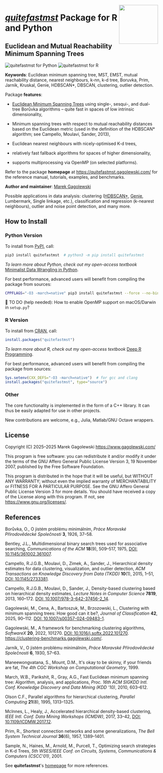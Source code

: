 <a href="https://quitefastmst.gagolewski.com"><img src="https://www.gagolewski.com/_static/img/quitefastmst.png" align="right" height="128" width="128" /></a>
# [*quitefastmst*](https://quitefastmst.gagolewski.com/) Package for R and Python

## Euclidean and Mutual Reachability Minimum Spanning Trees


![quitefastmst for Python](https://github.com/gagolews/quitefastmst/workflows/quitefastmst%20for%20Python/badge.svg)
![quitefastmst for R](https://github.com/gagolews/quitefastmst/workflows/quitefastmst%20for%20R/badge.svg)

**Keywords**: Euclidean minimum spanning tree, MST, EMST,
mutual reachability distance, nearest neighbours, k-nn, k-d tree,
Boruvka, Prim, Jarnik, Kruskal, Genie, HDBSCAN\*, DBSCAN,
clustering, outlier detection.


Package **features**:

* [Euclidean Minimum Spanning Trees](https://en.wikipedia.org/wiki/Euclidean_minimum_spanning_tree)
    using single-, sesqui-, and dual-tree Borůvka algorithms – quite fast
    in spaces of low intrinsic dimensionality,

* Minimum spanning trees with respect to mutual reachability distances based
    on the Euclidean metric (used in the definition of the HDBSCAN\* algorithm;
    see Campello, Moulavi, Sander, 2013),

* Euclidean nearest neighbours with nicely-optimised K-d trees,

* relatively fast fallback algorithms for spaces of higher dimensionality,

* supports multiprocessing via OpenMP (on selected platforms).


Refer to the package **homepage** at <https://quitefastmst.gagolewski.com/>
for the reference manual, tutorials, examples, and benchmarks.

**Author and maintainer**: [Marek Gagolewski](https://www.gagolewski.com/)


Possible applications in data analysis:
clustering ([HDBSCAN\*](https://hdbscan.readthedocs.io/en/latest/index.html),
[Genie](https://genieclust.gagolewski.com/), Lumbermark, Single linkage, etc.),
classification and regression (k-nearest neighbours),
outlier and noise point detection, and many more.



## How to Install

### Python Version

To install from [PyPI](https://pypi.org/project/quitefastmst), call:

```bash
pip3 install quitefastmst  # python3 -m pip install quitefastmst
```

*To learn more about Python, check out my open-access textbook*
[Minimalist Data Wrangling in Python](https://datawranglingpy.gagolewski.com/).



For best performance, advanced users will benefit from compiling the package
from sources:

```bash
CPPFLAGS="-O3 -march=native" pip3 install quitefastmst --force --no-binary="quitefastmst"
```

🚧 TO DO (help needed): How to enable OpenMP support on macOS/Darwin in `setup.py`?



### R Version

To install from [CRAN](https://CRAN.R-project.org/package=quitefastmst), call:

```r
install.packages("quitefastmst")
```

*To learn more about R, check out my open-access textbook*
[Deep R Programming](https://deepr.gagolewski.com/).




For best performance, advanced users will benefit from compiling the package
from sources:

```r
Sys.setenv(CXX_DEFS="-O3 -march=native")  # for gcc and clang
install.packages("quitefastmst", type="source")
```




### Other

The core functionality is implemented in the form of a C++ library.
It can thus be easily adapted for use in other projects.

New contributions are welcome, e.g., Julia, Matlab/GNU Octave wrappers.



## License

Copyright (C) 2025–2025 Marek Gagolewski <https://www.gagolewski.com/>

This program is free software: you can redistribute it and/or modify it
under the terms of the GNU Affero General Public License Version 3,
19 November 2007, published by the Free Software Foundation.

This program is distributed in the hope that it will be useful, but
WITHOUT ANY WARRANTY; without even the implied warranty of
MERCHANTABILITY or FITNESS FOR A PARTICULAR PURPOSE. See the GNU Affero
General Public License Version 3 for more details. You should have
received a copy of the License along with this program. If not, see
<https://www.gnu.org/licenses/>.



## References

Borůvka, O., O jistém problému minimálním,
*Práce Moravské Přírodovědecké Společnosti* **3**, 1926, 37–58.

Bentley, J.L., Multidimensional binary search trees used for associative
searching, *Communications of the ACM* **18**(9), 509–517, 1975,
[DOI: 10.1145/361002.361007](https://doi.org/10.1145/361002.361007).

Campello, R.J.G.B., Moulavi, D., Zimek, A., Sander, J., Hierarchical
density estimates for data clustering, visualization, and outlier detection,
*ACM Transactions on Knowledge Discovery from Data (TKDD)* **10**(1),
2015, 1–51, [DOI: 10.1145/2733381](https://doi.org/10.1145/2733381).

Campello, R.J.G.B., Moulavi, D., Sander, J.,
Density-based clustering based on hierarchical density estimates,
*Lecture Notes in Computer Science* **7819**, 2013, 160–172.
[DOI: 10.1007/978-3-642-37456-2_14](https://doi.org/10.1007/978-3-642-37456-2_14).

Gagolewski, M., Cena, A., Bartoszuk, M., Brzozowski, L.,
Clustering with minimum spanning trees: How good can it be?,
*Journal of Classification* **42**, 2025, 90–112.
[DOI: 10.1007/s00357-024-09483-1](https://doi.org/10.1007/s00357-024-09483-1).

Gagolewski, M., A framework for benchmarking clustering algorithms,
*SoftwareX* **20**, 2022, 101270.
[DOI: 10.1016/j.softx.2022.101270](https://doi.org/10.1016/j.softx.2022.101270).
<https://clustering-benchmarks.gagolewski.com/>.

Jarník, V., O jistém problému minimálním,
*Práce Moravské Přírodovědecké Společnosti* **6**, 1930, 57–63.

Maneewongvatana, S., Mount, D.M., It's okay to be skinny, if your friends
are fat, *The 4th CGC Workshop on Computational Geometry*, 1999.

March, W.B., Parikshit, R., Gray, A.G., Fast Euclidean minimum spanning
tree: Algorithm, analysis, and applications,
*Proc. 16th ACM SIGKDD Intl. Conf. Knowledge Discovery and Data Mining (KDD '10)*,
2010, 603–612.

Olson C.F., Parallel algorithms for hierarchical clustering,
*Parallel Computing* **21**(8), 1995, 1313–1325.

McInnes, L., Healy, J., Accelerated hierarchical density-based
clustering, *IEEE Intl. Conf. Data Mining Workshops (ICMDW)*, 2017, 33–42,
[DOI: 10.1109/ICDMW.2017.12](https://doi.org/10.1109/ICDMW.2017.12).

Prim, R., Shortest connection networks and some generalizations,
*The Bell System Technical Journal* **36**(6), 1957, 1389–1401.

Sample, N., Haines, M., Arnold, M., Purcell, T.,
Optimizing search strategies in K-d Trees,
*5th WSES/IEEE Conf. on Circuits, Systems, Communications & Computers (CSCC'01)*,
2001.


See **quitefastmst**'s [homepage](https://quitefastmst.gagolewski.com/)
for more references.
